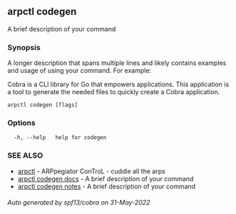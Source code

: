 ## arpctl codegen

A brief description of your command

### Synopsis

A longer description that spans multiple lines and likely contains examples
and usage of using your command. For example:

Cobra is a CLI library for Go that empowers applications.
This application is a tool to generate the needed files
to quickly create a Cobra application.

```
arpctl codegen [flags]
```

### Options

```
  -h, --help   help for codegen
```

### SEE ALSO

* [arpctl](arpctl.md)	 - ARPpegiator ConTroL - cuddle all the arps
* [arpctl codegen docs](arpctl_codegen_docs.md)	 - A brief description of your command
* [arpctl codegen notes](arpctl_codegen_notes.md)	 - A brief description of your command

###### Auto generated by spf13/cobra on 31-May-2022
